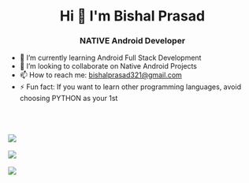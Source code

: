 <h1 align ='center'>Hi 👋 I'm Bishal Prasad</h1></p>

<h3 align = 'center'>NATIVE Android Developer</h3>

- 🌱 I’m currently learning Android Full Stack Development
- 👯 I’m looking to collaborate on Native Android Projects
- 📫 How to reach me: bishalprasad321@gmail.com
- ⚡ Fun fact: If you want to learn other programming languages, avoid choosing PYTHON as your 1st

<br>
<br>
<br>

<a align="center" href="https://github.com/bishalprasad321/github-readme-stats">
  <img align="center" src="https://github-readme-stats.vercel.app/api?username=bishalprasad321&show_icons=true&theme=react&count_private=true&hide_border=true" />
</a>
<br>
<br>

<a align="center" href="https://github.com/bishalprasad321/github-streak-stats">
  <img align="center" src="https://github-readme-streak-stats.herokuapp.com/?user=bishalprasad321&theme=react&hide_border=true" />
</a>
<br>
<br>

<a align="center" href="https://github.com/bishalprasad321/github-readme-stats">
  <img align="center" src="https://github-readme-stats.vercel.app/api/top-langs/?username=bishalprasad321&theme=react&layout=compact&hide_border=true" />
</a>

